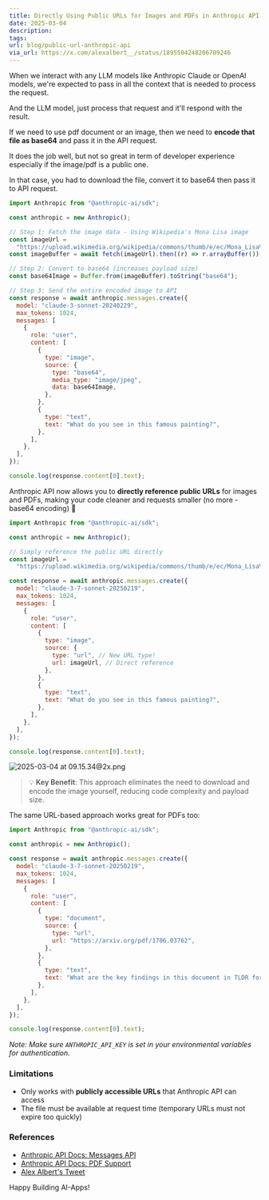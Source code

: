 ```yaml
---
title: Directly Using Public URLs for Images and PDFs in Anthropic API
date: 2025-03-04
description: 
tags: 
url: blog/public-url-anthropic-api
via_url: https://x.com/alexalbert__/status/1895504248206709246
---
```

When we interact with any LLM models like Anthropic Claude or OpenAI models, we're expected to pass in all the context that is needed to process the request.

And the LLM model, just process that request and it'll respond with the result.

If we need to use pdf document or an image, then we need to **encode that file as base64** and pass it in the API request.

It does the job well, but not so great in term of developer experience especially if the image/pdf is a public one. 

In that case, you had to download the file, convert it to base64 then pass it to API request.

```js
import Anthropic from "@anthropic-ai/sdk";

const anthropic = new Anthropic();

// Step 1: Fetch the image data - Using Wikipedia's Mona Lisa image
const imageUrl =
  "https://upload.wikimedia.org/wikipedia/commons/thumb/e/ec/Mona_Lisa%2C_by_Leonardo_da_Vinci%2C_from_C2RMF_retouched.jpg/687px-Mona_Lisa%2C_by_Leonardo_da_Vinci%2C_from_C2RMF_retouched.jpg";
const imageBuffer = await fetch(imageUrl).then((r) => r.arrayBuffer());

// Step 2: Convert to base64 (increases payload size)
const base64Image = Buffer.from(imageBuffer).toString("base64");

// Step 3: Send the entire encoded image to API
const response = await anthropic.messages.create({
  model: "claude-3-sonnet-20240229",
  max_tokens: 1024,
  messages: [
    {
      role: "user",
      content: [
        {
          type: "image",
          source: {
            type: "base64",
            media_type: "image/jpeg",
            data: base64Image,
          },
        },
        {
          type: "text",
          text: "What do you see in this famous painting?",
        },
      ],
    },
  ],
});

console.log(response.content[0].text);
```

Anthropic API now allows you to **directly reference public URLs** for images and PDFs, making your code cleaner and requests smaller (no more - base64 encoding) 🤩

```js
import Anthropic from "@anthropic-ai/sdk";

const anthropic = new Anthropic();

// Simply reference the public URL directly
const imageUrl =
  "https://upload.wikimedia.org/wikipedia/commons/thumb/e/ec/Mona_Lisa%2C_by_Leonardo_da_Vinci%2C_from_C2RMF_retouched.jpg/687px-Mona_Lisa%2C_by_Leonardo_da_Vinci%2C_from_C2RMF_retouched.jpg";

const response = await anthropic.messages.create({
  model: "claude-3-7-sonnet-20250219",
  max_tokens: 1024,
  messages: [
    {
      role: "user",
      content: [
        {
          type: "image",
          source: {
            type: "url", // New URL type!
            url: imageUrl, // Direct reference
          },
        },
        {
          type: "text",
          text: "What do you see in this famous painting?",
        },
      ],
    },
  ],
});

console.log(response.content[0].text);
```

![2025-03-04 at 09.15.34@2x.png](/images/2025-03-04-at-09.15.34-at-2x.png)

> 💡 **Key Benefit**: This approach eliminates the need to download and encode the image yourself, reducing code complexity and payload size.

The same URL-based approach works great for PDFs too:

```js
import Anthropic from "@anthropic-ai/sdk";

const anthropic = new Anthropic();

const response = await anthropic.messages.create({
  model: "claude-3-7-sonnet-20250219",
  max_tokens: 1024,
  messages: [
    {
      role: "user",
      content: [
        {
          type: "document",
          source: {
            type: "url",
            url: "https://arxiv.org/pdf/1706.03762",
          },
        },
        {
          type: "text",
          text: "What are the key findings in this document in TLDR format?",
        },
      ],
    },
  ],
});

console.log(response.content[0].text);
```


_Note: Make sure `ANTHROPIC_API_KEY` is set in your environmental variables for authentication._
### Limitations
- Only works with **publicly accessible URLs** that Anthropic API can access
- The file must be available at request time (temporary URLs must not expire too quickly)

### References
- [Anthropic API Docs: Messages API](https://docs.anthropic.com/en/api/messages-examples)
- [Anthropic API Docs: PDF Support](https://docs.anthropic.com/en/docs/build-with-claude/pdf-support)
- [Alex Albert's Tweet](https://x.com/alexalbert__/status/1895504248206709246)

Happy Building AI-Apps! 